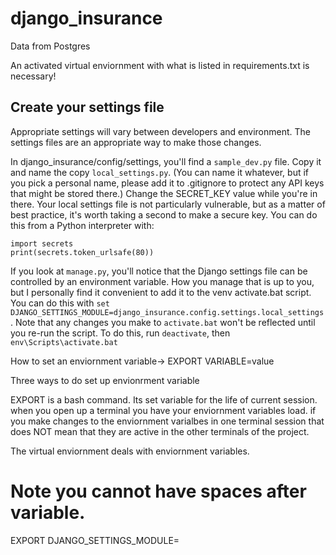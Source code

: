 # django_insurance
 Data from Postgres

An activated virtual enviornment with what is listed in requirements.txt is necessary! 

## Create your settings file

Appropriate settings will vary between developers and environment. The settings files are an appropriate way to make those changes.

In django_insurance/config/settings, you'll find a `sample_dev.py` file. Copy it and name the copy `local_settings.py`. (You can name it whatever, but if you pick a personal name, please add it to .gitignore to protect any API keys that might be stored there.) Change the SECRET_KEY value while you're in there. Your local settings file is not particularly vulnerable, but as a matter of best practice, it's worth taking a second to make a secure key. You can do this from a Python interpreter with:

```
import secrets
print(secrets.token_urlsafe(80))
```

If you look at `manage.py`, you'll notice that the Django settings file can be controlled by an environment variable. How you manage that is up to you, but I personally find it convenient to add it to the venv activate.bat script. You can do this with `set DJANGO_SETTINGS_MODULE=django_insurance.config.settings.local_settings`. Note that any changes you make to `activate.bat` won't be reflected until you re-run the script. To do this, run `deactivate`, then `env\Scripts\activate.bat`

How to set an enviornment variable-> EXPORT VARIABLE=value 

Three ways to do set up envionrment variable 

EXPORT is a bash command. Its set variable for the life of current session. 
when you open up a terminal you have your enviornment variables load. 
if you make changes to the enviornment varialbes in one terminal session that does NOT mean that they are active in the other terminals of the project. 

The virtual enviornment deals with enviornment variables. 


# Note you cannot have spaces after variable. 
EXPORT DJANGO_SETTINGS_MODULE= 

